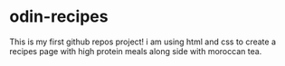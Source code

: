 # odin-recipes
This is my first github repos project!
i am using html and css to create a recipes page with high protein meals along side with moroccan tea.